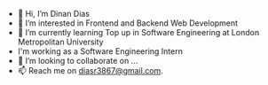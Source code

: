- 👋 Hi, I’m Dinan Dias
- 👀 I’m interested in Frontend and Backend Web Development
- 🌱 I’m currently learning Top up in Software Engineering at London Metropolitan University
- I'm working as a Software Engineering Intern
- 💞️ I’m looking to collaborate on ...
- 📫 Reach me on diasr3867@gmail.com.

<!---
DinanDias/DinanDias is a ✨ special ✨ repository because its `README.md` (this file) appears on your GitHub profile.
You can click the Preview link to take a look at your changes.
--->
